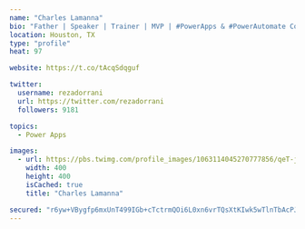 ```yaml
---
name: "Charles Lamanna"
bio: "Father | Speaker | Trainer | MVP | #PowerApps & #PowerAutomate Community Super User | YouTuber Right-pointing triangle http://youtube.com/c/rezadorrani | Learn - Share - Clockwise rightwards and leftwards open circle arrows"
location: Houston, TX
type: "profile"
heat: 97

website: https://t.co/tAcqSdqguf

twitter:
  username: rezadorrani
  url: https://twitter.com/rezadorrani
  followers: 9181

topics:
  - Power Apps

images:
  - url: https://pbs.twimg.com/profile_images/1063114045270777856/qeT-jpWr_400x400.jpg
    width: 400
    height: 400
    isCached: true
    title: "Charles Lamanna"

secured: "r6yw+VBygfp6mxUnT499IGb+cTctrmQOi6L0xn6vrTQsXtKIwk5wTlnTbAcPJ01fV9r/MA/HUgR5i2kxhsf9IdN5nPlnu5NAOC7vXE3BXK4f6fFTbSVhcRscGNk1XOjkMPGDfTx2I9mSfqg3veNT32i4BJfZMT60gndX11/wgSwKYsSTaXYXbOOhWuemb3vQeOh7izGYA7+W7+uc5uOc/x/EiYc3hTuskcBenvcQg3EqpLBeg1NQr8RmuIkoKwfkGqJt9SdhvaSVH338fvb8EfuA7ZvpdEExcvuDYojBYPksomKMAQ7vm2FC63JBQE1xKezLKczOhBvhO4VS1MifEQAc92cNkW6gZ4MZ5MRvTp5JugxE4O0K512Z1YF0SYE6R6zd9WeSPOOxVxA3h88FvhzgKEbd58LLYCqU0vyeI/Y=;xb8B8xRd3yjn2ZUmgIImCg=="
---
```


